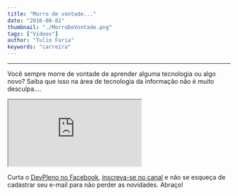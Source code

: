 ```yaml
---
title: "Morro de vontade..."
date: "2016-08-01"
thumbnail: "./MorroDeVontade.png"
tags: ["Videos"]
author: "Tulio Faria"
keywords: "carreira"
---
```


---
Você sempre morre de vontade de aprender alguma tecnologia ou algo novo? Saiba que isso na área de tecnologia da informação não é muito desculpa.... 

<div class="embed-responsive embed-responsive-16by9 mb-4">
  <iframe class="embed-responsive-item" src="https://www.youtube.com/embed/-r_AKkjd1_c" allowfullscreen></iframe>
</div>

Curta o [DevPleno no Facebook](https://www.facebook.com/devpleno), [inscreva-se no canal](https://www.youtube.com/devplenocom) e não se esqueça de cadastrar seu e-mail para não perder as novidades. Abraço!